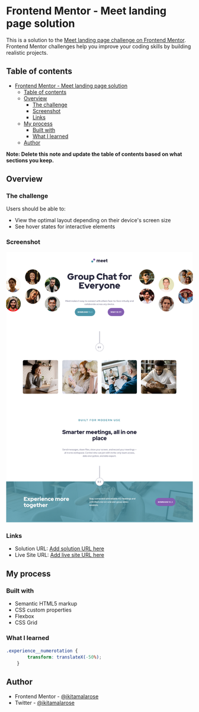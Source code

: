 # Frontend Mentor - Meet landing page solution

This is a solution to the [Meet landing page challenge on Frontend Mentor](https://www.frontendmentor.io/challenges/meet-landing-page-rbTDS6OUR). Frontend Mentor challenges help you improve your coding skills by building realistic projects. 

## Table of contents

- [Frontend Mentor - Meet landing page solution](#frontend-mentor---meet-landing-page-solution)
  - [Table of contents](#table-of-contents)
  - [Overview](#overview)
    - [The challenge](#the-challenge)
    - [Screenshot](#screenshot)
    - [Links](#links)
  - [My process](#my-process)
    - [Built with](#built-with)
    - [What I learned](#what-i-learned)
  - [Author](#author)

**Note: Delete this note and update the table of contents based on what sections you keep.**

## Overview

### The challenge

Users should be able to:

- View the optimal layout depending on their device's screen size
- See hover states for interactive elements

### Screenshot

![Design meet landing page challenge](./starter-code/assets/design/screen_desktop.png)

### Links

- Solution URL: [Add solution URL here](https://github.com/ikitamalarose/meet-landing-page-challenge.git)
- Live Site URL: [Add live site URL here](https://meet-landing-page-challenge-three.vercel.app/)

## My process

### Built with

- Semantic HTML5 markup
- CSS custom properties
- Flexbox
- CSS Grid

### What I learned

```css
.experience__numerotation {
        transform: translateX(-50%);
    }
```

## Author

- Frontend Mentor - [@ikitamalarose](https://www.frontendmentor.io/profile/ikitamalarose)
- Twitter - [@ikitamalarose](https://www.twitter.com/ikitamalarose)
